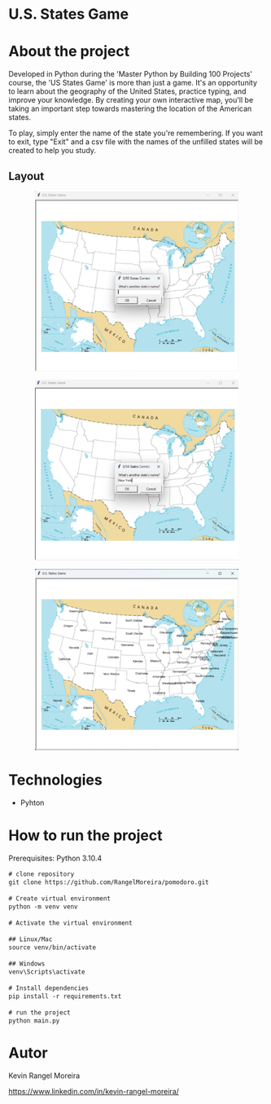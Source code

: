 # U.S. States Game


# About the project

Developed in Python during the 'Master Python by Building 100 Projects' course, the 'US States Game' is more than just a game. It's an opportunity to learn about the geography of the United States, practice typing, and improve your knowledge. By creating your own interactive map, you'll be taking an important step towards mastering the location of the American states.

To play, simply enter the name of the state you're remembering. If you want to exit, type "Exit" and a csv file with the names of the unfilled states will be created to help you study.


## Layout

<p align="center">
  <img src="https://raw.githubusercontent.com/RangelMoreira/USstatesGame/refs/heads/main/assets/image1.png" alt="Web 1" width="400"/>
</p>

<p align="center">
  <img src="https://raw.githubusercontent.com/RangelMoreira/USstatesGame/refs/heads/main/assets/image2.png" alt="Web 2" width="400"/>
</p>

<p align="center">
  <img src="https://raw.githubusercontent.com/RangelMoreira/USstatesGame/refs/heads/main/assets/image4.png" alt="Web 3" width="400"/>
</p>

# Technologies

- Pyhton 

# How to run the project

Prerequisites: Python 3.10.4

```
# clone repository
git clone https://github.com/RangelMoreira/pomodoro.git

# Create virtual environment
python -m venv venv

# Activate the virtual environment

## Linux/Mac
source venv/bin/activate

## Windows
venv\Scripts\activate

# Install dependencies
pip install -r requirements.txt

# run the project
python main.py
```

# Autor

Kevin Rangel Moreira

https://www.linkedin.com/in/kevin-rangel-moreira/
